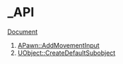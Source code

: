# _API

[Document](https://docs.unrealengine.com/5.1/en-US/API/)

1. [APawn::AddMovementInput](AddMovementInput.md)
2. [UObject::CreateDefaultSubobject](CreateDefaultSubobject.md)